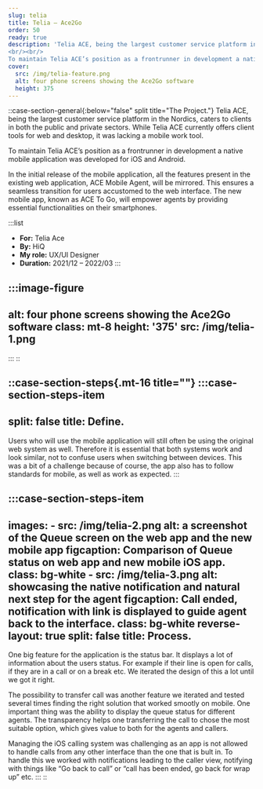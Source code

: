 ```yaml
---
slug: telia
title: Telia – Ace2Go
order: 50
ready: true
description: 'Telia ACE, being the largest customer service platform in the Nordics, caters to clients in both the public and private sectors. While Telia ACE currently offers client tools for web and desktop, it was lacking a mobile work tool.
<br/><br/>
To maintain Telia ACE’s position as a frontrunner in development a native mobile application was developed for iOS and Android.'
cover:
  src: /img/telia-feature.png
  alt: four phone screens showing the Ace2Go software
  height: 375
---
```


::case-section-general{:below="false" split title="The Project."}
Telia ACE, being the largest customer service platform in the Nordics, caters to clients in both the public and private sectors. While Telia ACE currently offers client tools for web and desktop, it was lacking a mobile work tool.

To maintain Telia ACE’s position as a frontrunner in development a native mobile application was developed for iOS and Android.

In the initial release of the mobile application, all the features present in the existing web application, ACE Mobile Agent, will be mirrored. This ensures a seamless transition for users accustomed to the web interface. The new mobile app, known as ACE To Go, will empower agents by providing essential functionalities on their smartphones.

  :::list
  - **For:** Telia Ace
  - **By:** HiQ
  - **My role:** UX/UI Designer
  - **Duration:** 2021/12 – 2022/03
  :::

  :::image-figure
  ---
  alt: four phone screens showing the Ace2Go software
  class: mt-8
  height: '375'
  src: /img/telia-1.png
  ---
  :::
::

::case-section-steps{.mt-16 title=""}
  :::case-section-steps-item
  ---
  split: false
  title: Define.
  ---
  Users who will use the mobile application will still often be using the original web system as well. Therefore it is essential that both systems work and look similar, not to confuse users when switching between devices. This was a bit of a challenge because of course, the app also has to follow standards for mobile, as well as work as expected.
  :::

  :::case-section-steps-item
  ---
  images:
    - src: /img/telia-2.png
      alt: a screenshot of the Queue screen on the web app and the new mobile app
      figcaption: Comparison of Queue status on web app and new mobile iOS app.
      class: bg-white
    - src: /img/telia-3.png
      alt: showcasing the native notification and natural next step for the agent
      figcaption: Call ended, notification with link is displayed to guide agent back to the interface.
      class: bg-white
  reverse-layout: true
  split: false
  title: Process.
  ---
  One big feature for the application is the status bar. It displays a lot of information about the users status. For example if their line is open for calls, if they are in a call or on a break etc. We iterated the design of this a lot until we got it right.

  The possibility to transfer call was another feature we iterated and tested several times finding the right solution that worked smootly on mobile. One important thing was the ability to display the queue status for different agents. The transparency helps one transferring the call to chose the most suitable option, which gives value to both for the agents and callers.

  Managing the iOS calling system was challenging as an app is not allowed to handle calls from any other interface than the one that is bult in. To handle this we worked with notifications leading to the caller view, notifying with things like “Go back to call” or “call has been ended, go back for wrap up” etc.
  :::
::